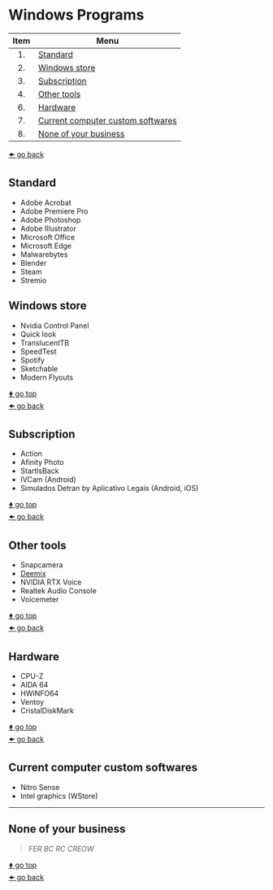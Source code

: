 # Windows Programs

| Item | Menu                                                                    |
| :--: | ----------------------------------------------------------------------- |
| 1.   | [Standard](#standard)                                                   |
| 2.   | [Windows store](#windows-store)                                         |
| 3.   | [Subscription](#subscription)                                           |
| 4.   | [Other tools](#other-tools)                                             |
| 6.   | [Hardware](#hardware)                                                   |
| 7.   | [Current computer custom softwares](#current-computer-custom-softwares) |
| 8.   | [None of your business](#none-of-your-business)                         |

[🠜 go back](../readme.md)

## Standard

- Adobe Acrobat
- Adobe Premiere Pro
- Adobe Photoshop
- Adobe Illustrator
- Microsoft Office
- Microsoft Edge
- Malwarebytes
- Blender
- Steam
- Stremio

## Windows store

- Nvidia Control Panel
- Quick look
- TranslucentTB
- SpeedTest
- Spotify
- Sketchable
- Modern Flyouts

[🠝 go top](#windows-programs)<br>
[🠜 go back](../readme.md)

## Subscription

- Action
- Afinity Photo
- StartIsBack
- IVCam (Android)
- Simulados Detran by Aplicativo Legais (Android, iOS)

[🠝 go top](#windows-programs)<br>
[🠜 go back](../readme.md)

## Other tools

- Snapcamera
- [Deemix](https://deemix.app/gui)
- NVIDIA RTX Voice
- Realtek Audio Console
- Voicemeter

[🠝 go top](#windows-programs)<br>
[🠜 go back](../readme.md)

## Hardware

- CPU-Z
- AIDA 64
- HWiNFO64
- Ventoy
- CristalDiskMark

[🠝 go top](#windows-programs)<br>
[🠜 go back](../readme.md)

## Current computer custom softwares

- Nitro Sense
- Intel graphics (WStore)

---

## None of your business

> _FER BC RC CREOW_

[🠝 go top](#windows-programs)<br>
[🠜 go back](../readme.md)

